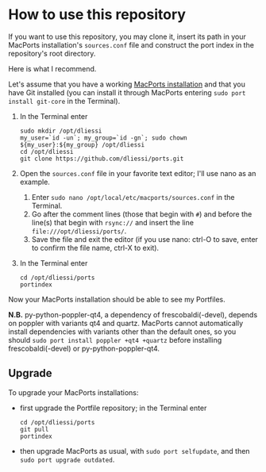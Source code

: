 How to use this repository
=====

If you want to use this repository, you may clone it, insert its path in your MacPorts installation's `sources.conf` file and construct the port index in the repository's root directory.

Here is what I recommend.

Let's assume that you have a working [MacPorts installation](http://www.macports.org/install.php) and that you have Git installed (you can install it through MacPorts entering `sudo port install git-core` in the Terminal).

1. In the Terminal enter
   
   ```
   sudo mkdir /opt/dliessi
   my_user=`id -un`; my_group=`id -gn`; sudo chown ${my_user}:${my_group} /opt/dliessi
   cd /opt/dliessi
   git clone https://github.com/dliessi/ports.git
   ```

2. Open the `sources.conf` file in your favorite text editor; I'll use nano as an example.
   
   1. Enter `sudo nano /opt/local/etc/macports/sources.conf` in the Terminal.
   2. Go after the comment lines (those that begin with `#`) and before the line(s) that begin with `rsync://` and insert the line `file:///opt/dliessi/ports/`.
   3. Save the file and exit the editor (if you use nano: ctrl-O to save, enter to confirm the file name, ctrl-X to exit).

3. In the Terminal enter
   
   ```
   cd /opt/dliessi/ports
   portindex
   ```

Now your MacPorts installation should be able to see my Portfiles.

**N.B.** py-python-poppler-qt4, a dependency of frescobaldi(-devel), depends on poppler with variants qt4 and quartz.
MacPorts cannot automatically install dependencies with variants other than the default ones, so you should `sudo port install poppler +qt4 +quartz` before installing frescobaldi(-devel) or py-python-poppler-qt4.


Upgrade
-----

To upgrade your MacPorts installations:
* first upgrade the Portfile repository; in the Terminal enter
  ```
  cd /opt/dliessi/ports
  git pull
  portindex
  ```

* then upgrade MacPorts as usual, with `sudo port selfupdate`, and then `sudo port upgrade outdated`.
